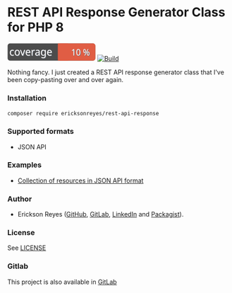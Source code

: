 # REST API Response Generator Class for PHP 8

![Code Coverage](https://github.com/ericksonreyes/rest-api-response/raw/master/coverage_badge.svg)
[![Build](https://github.com/ericksonreyes/rest-api-response/actions/workflows/merge.yaml/badge.svg?branch=master)](https://github.com/ericksonreyes/rest-api-response/actions/workflows/merge.yaml)

Nothing fancy. I just created a REST API response generator class that I've been copy-pasting over and over again.

### Installation

```shell
composer require ericksonreyes/rest-api-response
```

### Supported formats
* JSON API

### Examples
* [Collection of resources in JSON API format](docs/examples/RESOURCES.md) 


### Author

* Erickson Reyes ([GitHub](https://github.com/ericksonreyes), [GitLab](https://gitlab.com/ericksonreyes/), [LinkedIn](https://www.linkedin.com/in/ericksonreyes/) and [Packagist](http://packagist.org/users/ericksonreyes/)).

### License

See [LICENSE](LICENSE)

### Gitlab

This project is also available in [GitLab](https://gitlab.com/ericksonreyes/rest-api-response) 